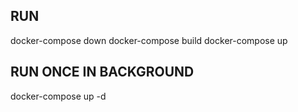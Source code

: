 ## RUN
docker-compose down
docker-compose build
docker-compose up

## RUN ONCE IN BACKGROUND
docker-compose up -d

